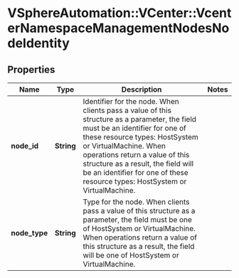 # VSphereAutomation::VCenter::VcenterNamespaceManagementNodesNodeIdentity

## Properties
Name | Type | Description | Notes
------------ | ------------- | ------------- | -------------
**node_id** | **String** | Identifier for the node. When clients pass a value of this structure as a parameter, the field must be an identifier for one of these resource types: HostSystem or VirtualMachine. When operations return a value of this structure as a result, the field will be an identifier for one of these resource types: HostSystem or VirtualMachine. | 
**node_type** | **String** | Type for the node. When clients pass a value of this structure as a parameter, the field must be one of HostSystem or VirtualMachine. When operations return a value of this structure as a result, the field will be one of HostSystem or VirtualMachine. | 


